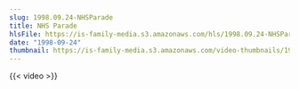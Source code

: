 ```yaml
---
slug: 1998.09.24-NHSParade
title: NHS Parade
hlsFile: https://is-family-media.s3.amazonaws.com/hls/1998.09.24-NHSParade/1998.09.24-NHSParade.m3u8
date: "1998-09-24"
thumbnail: https://is-family-media.s3.amazonaws.com/video-thumbnails/1998.09.24-NHSParade.png
---
```

{{< video >}}
